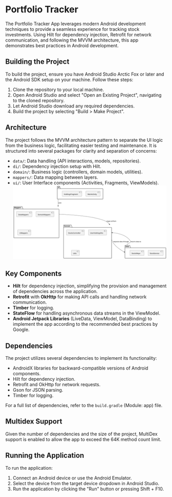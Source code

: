# Portfolio Tracker

The Portfolio Tracker App leverages modern Android development techniques to provide a seamless experience for tracking stock investments. Using Hilt for dependency injection, Retrofit for network communication, and following the MVVM architecture, this app demonstrates best practices in Android development.

## Building the Project

To build the project, ensure you have Android Studio Arctic Fox or later and the Android SDK setup
on your machine. Follow these steps:

1. Clone the repository to your local machine.
2. Open Android Studio and select "Open an Existing Project", navigating to the cloned repository.
3. Let Android Studio download any required dependencies.
4. Build the project by selecting "Build > Make Project".

## Architecture

The project follows the MVVM architecture pattern to separate the UI logic from the business logic,
facilitating easier testing and maintenance. It is structured into several packages for clarity and
separation of concerns:


- `data/`: Data handling (API interactions, models, repositories).
- `di/`: Dependency injection setup with Hilt.
- `domain/`: Business logic (controllers, domain models, utilities).
- `mappers/`: Data mapping between layers.
- `ui/`: User Interface components (Activities, Fragments, ViewModels).
  <img src="docs/app_structure.svg">

## Key Components

- **Hilt** for dependency injection, simplifying the provision and management of dependencies across
  the application.
- **Retrofit** with **OkHttp** for making API calls and handling network communication.
- **Timber** for logging.
- **StateFlow** for handling asynchronous data streams in the ViewModel.
- **Android Jetpack Libraries** (LiveData, ViewModel, DataBinding) to implement the app according to
  the recommended best practices by Google.

## Dependencies

The project utilizes several dependencies to implement its functionality:

- AndroidX libraries for backward-compatible versions of Android components.
- Hilt for dependency injection.
- Retrofit and OkHttp for network requests.
- Gson for JSON parsing.
- Timber for logging.

For a full list of dependencies, refer to the `build.gradle` (Module: app) file.

## Multidex Support

Given the number of dependencies and the size of the project, MultiDex support is enabled to allow
the app to exceed the 64K method count limit.

## Running the Application

To run the application:

1. Connect an Android device or use the Android Emulator.
2. Select the device from the target device dropdown in Android Studio.
3. Run the application by clicking the "Run" button or pressing Shift + F10.
